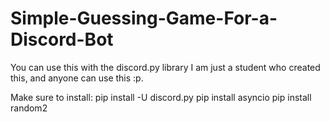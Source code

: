 # Simple-Guessing-Game-For-a-Discord-Bot
You can use this with the discord.py library
I am just a student who created this, and anyone can use this :p.

Make sure to install:
pip install -U discord.py
pip install asyncio
pip install random2
